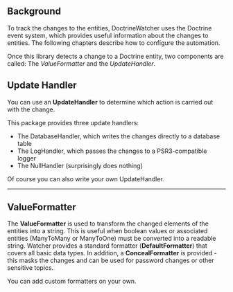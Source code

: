 ## Background
To track the changes to the entities, DoctrineWatcher uses the Doctrine event system, which provides useful 
information about the changes to entities. The following chapters describe how to configure the automation.

Once this library detects a change to a Doctrine entity, two components are called: The _ValueFormatter_ and the _UpdateHandler_.

## Update Handler
You can use an **UpdateHandler** to determine which action is carried out with the change.

This package provides three update handlers:
* The DatabaseHandler, which writes the changes directly to a database table
* The LogHandler, which passes the changes to a PSR3-compatible logger 
* The NullHandler (surprisingly does nothing)

Of course you can also write your own UpdateHandler.

***

## ValueFormatter
The **ValueFormatter** is used to transform the changed elements of the entities into a string. This is useful when boolean values or associated entities (ManyToMany or ManyToOne) must be converted into a readable string.
Watcher provides a standard formatter (**DefaultFormatter**) that covers all basic data types. In addition, a **ConcealFormatter** is provided - this masks the changes and can be used for password changes or other sensitive topics.

You can add custom formatters on your own.